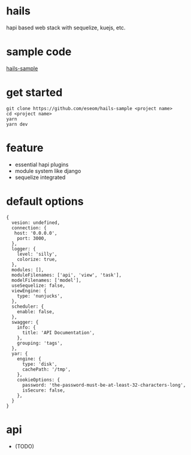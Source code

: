 # hails

hapi based web stack with sequelize, kuejs, etc.

# sample code
[hails-sample](https://github.com/eseom/hails-sample)

# get started
```
git clone https://github.com/eseom/hails-sample <project name>
cd <project name>
yarn
yarn dev
```

# feature
* essential hapi plugins 
* module system like django
* sequelize integrated

# default options

```
{
  vesion: undefined,
  connection: {
   host: '0.0.0.0',
	port: 3000,
  },
  logger: {
    level: 'silly',
    colorize: true,
  },
  modules: [],
  moduleFilenames: ['api', 'view', 'task'],
  modelFilenames: ['model'],
  useSequelize: false,
  viewEngine: {
    type: 'nunjucks',
  },
  scheduler: {
    enable: false,
  },
  swagger: {
    info: {
      title: 'API Documentation',
    },
    grouping: 'tags',
  },
  yar: {
    engine: {
      type: 'disk',
      cachePath: '/tmp',
    },
    cookieOptions: {
      password: 'the-password-must-be-at-least-32-characters-long',
      isSecure: false,
    },
  }
}
```

# api
* (TODO)
